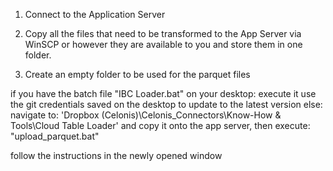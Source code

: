 1) Connect to the Application Server

2) Copy all the files that need to be transformed to the App Server via WinSCP
   or however they are available to you and store them in one folder.

3) Create an empty folder to be used for the parquet files

if you have the batch file "IBC Loader.bat" on your desktop:
      execute it
      use the git credentials saved on the desktop to update to the latest version
else:
      navigate to: 'Dropbox (Celonis)\Celonis_Connectors\Know-How & Tools\Cloud Table Loader'
      and copy it onto the app server, then execute: "upload_parquet.bat"

follow the instructions in the newly opened window
